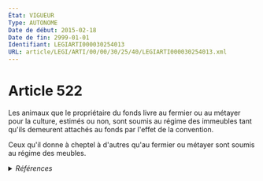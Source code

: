 ```yaml
---
État: VIGUEUR
Type: AUTONOME
Date de début: 2015-02-18
Date de fin: 2999-01-01
Identifiant: LEGIARTI000030254013
URL: article/LEGI/ARTI/00/00/30/25/40/LEGIARTI000030254013.xml
---
```


<h1>Article 522</h1>

Les animaux que le propriétaire du fonds livre au fermier ou au métayer pour la
culture, estimés ou non, sont soumis au régime des immeubles tant qu'ils
demeurent attachés au fonds par l'effet de la convention.<br />

Ceux qu'il donne à cheptel à d'autres qu'au fermier ou métayer sont soumis au
régime des meubles.


<details>
  <summary><em>Références</em></summary>

  <h2>Articles faisant référence à l'article</h2>
  
  <ul>
    <li>
      <a href="https://legal.tricoteuses.fr//redirection/LEGIARTI000030249593?vers=git&vers=legifrance">LOI n° 2015-177 du 16 février 2015 relative à la modernisation et à la simplification du droit et des procédures dans les domaines de la justice et des affaires intérieures - article 2 ENTIEREMENT_MODIF</a> MODIFIE source
    </li>
  </ul>
  
  <h2>Références faites par l'article</h2>
  
  <ul>
    <li>
      2015-02-16 MODIFIE cible <a href="https://legal.tricoteuses.fr//redirection/LEGIARTI000030249593?vers=git&vers=legifrance">LOI n° 2015-177 du 16 février 2015 relative à la modernisation et à la simplification du droit et des procédures dans les domaines de la justice et des affaires intérieures - article 2 ENTIEREMENT_MODIF</a>
    </li>
    <li>
      CODIFICATION source Loi 1804-01-25
    </li>
  </ul>
</details>
